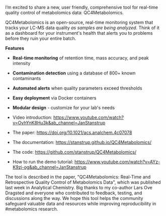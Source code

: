I’m excited to share a new, user friendly, comprehensive tool for real-time quality control of metabolomics data: QC4Metabolomics.

QC4Metabolomics is an open-source, real-time monitoring system that tracks your LC-MS data quality *as samples are being analyzed*. Think of it as a dashboard for your instrument's health that alerts you to problems before they ruin your entire batch.

**Features**

* **Real-time monitoring** of retention time, mass accuracy, and peak intensity
* **Contamination detection** using a database of 800+ known contaminants
* **Automated alerts** when quality parameters exceed thresholds
* **Easy deployment** via Docker containers
* **Modular design** - customize for your lab's needs



* Video introduction: https://www.youtube.com/watch?v=OvhYnK8Hu3k&ab_channel=JanStanstrup
* The paper: https://doi.org/10.1021/acs.analchem.4c07078
* The documentation: https://stanstrup.github.io/QC4Metabolomics/
* The code: https://github.com/stanstrup/QC4Metabolomics/
* How to run the demo tutorial: https://www.youtube.com/watch?v=AYz-K9zj-og&ab_channel=JanStanstrup



The tool is described in the paper, "QC4Metabolomics: Real-Time and Retrospective Quality Control of Metabolomics Data", which was published last week in Analytical Chemistry. Big thanks to my co-author Lars Ove Dragsted and everyone who contributed to feedback, testing, and discussions along the way.
We hope this tool helps the community safeguard valuable data and resources while improving reproducibility in #metabolomics research.